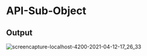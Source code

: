 # API-Sub-Object

## Output

![screencapture-localhost-4200-2021-04-12-17_26_33](https://user-images.githubusercontent.com/79576987/114391307-f31b4000-9bb4-11eb-81a8-30843bcd0395.png)
